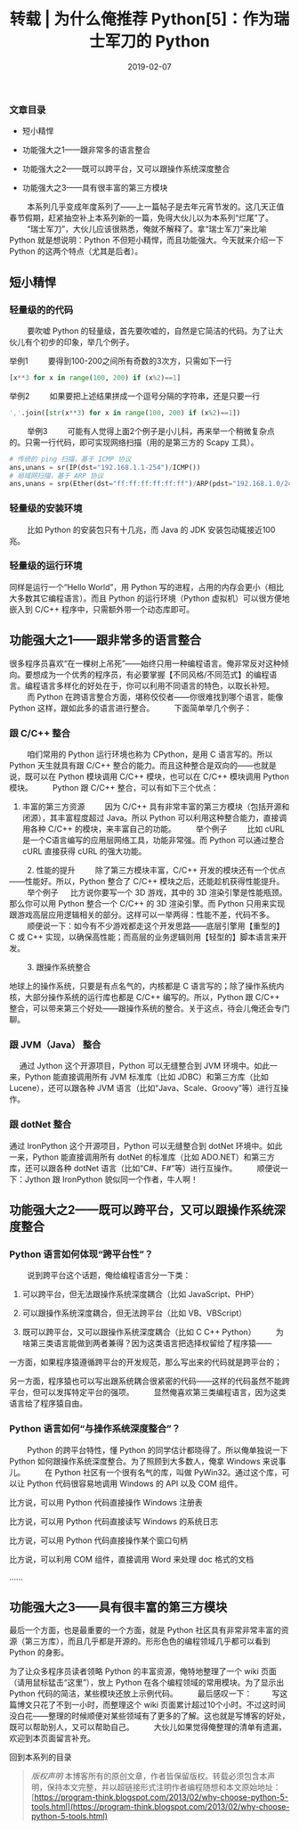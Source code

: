 ﻿---
layout:  post
title:   转载 | 为什么俺推荐 Python[5]：作为瑞士军刀的 Python
excerpt: 拿“瑞士军刀”来比喻 Python 就是想说明：Python 不但短小精悍，而且功能强大。今天就来介绍一下 Python 的这两个特点（尤其是后者）。
date:    2019-02-07
categories: post
---

### 文章目录

* 短小精悍

* 功能强大之1——跟非常多的语言整合

* 功能强大之2——既可以跨平台，又可以跟操作系统深度整合

* 功能强大之3——具有很丰富的第三方模块

　　
本系列几乎变成年度系列了——上一篇帖子是去年元宵节发的。这几天正值春节假期，赶紧抽空补上本系列新的一篇，免得大伙儿以为本系列“烂尾”了。
　　
“瑞士军刀”，大伙儿应该很熟悉，俺就不解释了。拿“瑞士军刀”来比喻 Python 就是想说明：Python 不但短小精悍，而且功能强大。今天就来介绍一下 Python 的这两个特点（尤其是后者）。

## 短小精悍

### 轻量级的的代码
　　
要吹嘘 Python 的轻量级，首先要吹嘘的，自然是它简洁的代码。为了让大伙儿有个初步的印象，举几个例子。

举例1
　　
要得到100-200之间所有奇数的3次方，只需如下一行

```python
[x**3 for x in range(100, 200) if (x%2)==1]
```
举例2
　　
如果要把上述结果拼成一个逗号分隔的字符串，还是只要一行

```python
','.join([str(x**3) for x in range(100, 200) if (x%2)==1])
```
　　
举例3
　　
可能有人觉得上面2个例子是小儿科，再来举一个稍微复杂点的。只需一行代码，即可实现网络扫描（用的是第三方的 Scapy 工具）。

```python
# 传统的 ping 扫描，基于 ICMP 协议
ans,unans = sr(IP(dst="192.168.1.1-254")/ICMP())
# 局域网扫描，基于 ARP 协议
ans,unans = srp(Ether(dst="ff:ff:ff:ff:ff:ff")/ARP(pdst="192.168.1.0/24"), timeout=2)
```

### 轻量级的安装环境
　　
比如 Python 的安装包只有十几兆，而 Java 的 JDK 安装包动辄接近100兆。

### 轻量级的运行环境

同样是运行一个“Hello World”，用 Python 写的进程，占用的内存会更小（相比大多数其它编程语言）。而且 Python 的运行环境（Python 虚拟机）可以很方便地嵌入到 C/C++ 程序中，只需额外带一个动态库即可。

## 功能强大之1——跟非常多的语言整合

很多程序员喜欢“在一棵树上吊死”——始终只用一种编程语言。俺非常反对这种倾向。要想成为一个优秀的程序员，有必要掌握【不同风格/不同范式】的编程语言。编程语言多样化的好处在于，你可以利用不同语言的特色，以取长补短。
　　
而 Python 在跨语言整合方面，堪称佼佼者——你很难找到哪个语言，能像 Python 这样，跟如此多的语言进行整合。
　　
下面简单举几个例子：

### 跟 C/C++ 整合
　　
咱们常用的 Python 运行环境也称为 CPython，是用 C 语言写的。所以 Python 天生就具有跟 C/C++ 整合的能力。而且这种整合是双向的——也就是说，既可以在 Python 模块调用 C/C++ 模块，也可以在 C/C++ 模块调用 Python 模块。
　　
Python 跟 C/C++ 整合，可以有如下三个优点：
　　
1. 丰富的第三方资源
　　
因为 C/C++ 具有非常丰富的第三方模块（包括开源和闭源），其丰富程度超过 Java。所以 Python 可以利用这种整合能力，直接调用各种 C/C++ 的模块，来丰富自己的功能。
　　
举个例子
　　
比如 cURL 是一个C语言编写的应用层网络工具，功能非常强。而 Python 可以通过整合 cURL 直接获得 cURL 的强大功能。

　　
2. 性能的提升
　　
除了第三方模块丰富，C/C++ 开发的模块还有一个优点——性能好。所以，Python 整合了 C/C++ 模块之后，还能趁机获得性能提升。
　　
举个例子
　
比方说你要写一个 3D 游戏，其中的 3D 渲染引擎是性能瓶颈。那么你可以用 Python 整合一个 C/C++ 的 3D 渲染引擎。而 Python 只用来实现跟游戏高层应用逻辑相关的部分。这样可以一举两得：性能不差，代码不多。
　　
顺便说一下：如今有不少游戏都走这个开发思路——底层引擎用【重型的】C 或 C++ 实现，以确保高性能；而高层的业务逻辑则用【轻型的】脚本语言来开发。

　　
3. 跟操作系统整合

地球上的操作系统，只要是有点名气的，内核都是 C 语言写的；除了操作系统内核，大部分操作系统的运行库也都是 C/C++ 编写的。所以，Python 跟 C/C++ 整合，可以带来第三个好处——跟操作系统的整合。关于这点，待会儿俺还会专门聊。

### 跟 JVM（Java） 整合
　
通过 Jython 这个开源项目，Python 可以无缝整合到 JVM 环境中。如此一来，Python 能直接调用所有 JVM 标准库（比如 JDBC）和第三方库（比如 Lucene），还可以跟各种 JVM 语言（比如“Java、Scale、Groovy”等）进行互操作。

### 跟 dotNet 整合

通过 IronPython 这个开源项目，Python 可以无缝整合到 dotNet 环境中。如此一来，Python 能直接调用所有 dotNet 的标准库（比如 ADO.NET）和第三方库，还可以跟各种 dotNet 语言（比如“C#、F#”等）进行互操作。
　　
顺便说一下：Jython 跟 IronPython 貌似同一个作者，牛人啊！

## 功能强大之2——既可以跨平台，又可以跟操作系统深度整合

### Python 语言如何体现“跨平台性”？
　　
说到跨平台这个话题，俺给编程语言分一下类：

1. 可以跨平台，但无法跟操作系统深度耦合（比如 JavaScript、PHP）

2. 可以跟操作系统深度耦合，但无法跨平台（比如 VB、VBScript）

3. 既可以跨平台，又可以跟操作系统深度耦合（比如 C C++ Python）
　　
为啥第三类语言能做到两者兼得？因为这类语言把选择权留给了程序猿——

一方面，如果程序猿遵循跨平台的开发规范，那么写出来的代码就是跨平台的；

另一方面，程序猿也可以写出跟系统耦合很紧密的代码——这样的代码虽然不能跨平台，但可以发挥特定平台的强项。
　　
显然俺喜欢第三类编程语言，因为这类语言给了程序猿自由。

### Python 语言如何“与操作系统深度整合”？
　　
Python 的跨平台特性，懂 Python 的同学估计都晓得了。所以俺单独说一下 Python 如何跟操作系统深度整合。为了照顾到大多数人，俺拿 Windows 来说事儿。
　　
在 Python 社区有一个很有名气的库，叫做 PyWin32。通过这个库，可以让 Python 代码很容易地调用 Windows 的 API 以及 COM 组件。

比方说，可以用 Python 代码直接操作 Windows 注册表

比方说，可以用 Python 代码直接读写 Windows 的系统日志

比方说，可以用 Python 代码直接操作某个窗口句柄

比方说，可以利用 COM 组件，直接调用 Word 来处理 doc 格式的文档

......

## 功能强大之3——具有很丰富的第三方模块

最后一个方面，也是最重要的一个方面，就是 Python 社区具有非常非常丰富的资源（第三方库），而且几乎都是开源的。形形色色的编程领域几乎都可以看到 Python 的身影。

为了让众多程序员读者领略 Python 的丰富资源，俺特地整理了一个 wiki 页面（请用鼠标猛击“这里”），放上 Python 在各个编程领域的常用模块。为了显示出 Python 代码的简洁，某些模块还放上示例代码。
　　
最后感叹一下：
　　
写这篇博文只花了不到一小时，而整理这个 wiki 页面累计超过10个小时。不过这时间没白花——整理的时候顺便对某些领域有了更多的了解。这也就是写博客的好处，既可以帮助别人，又可以帮助自己。
　　
大伙儿如果觉得俺整理的清单有遗漏，欢迎到本页面留言补充。

回到本系列的目录

> *版权声明*
> 本博客所有的原创文章，作者皆保留版权。转载必须包含本声明，保持本文完整，并以超链接形式注明作者编程随想和本文原始地址：
> [https://program-think.blogspot.com/2013/02/why-choose-python-5-tools.html](https://program-think.blogspot.com/2013/02/why-choose-python-5-tools.html)
